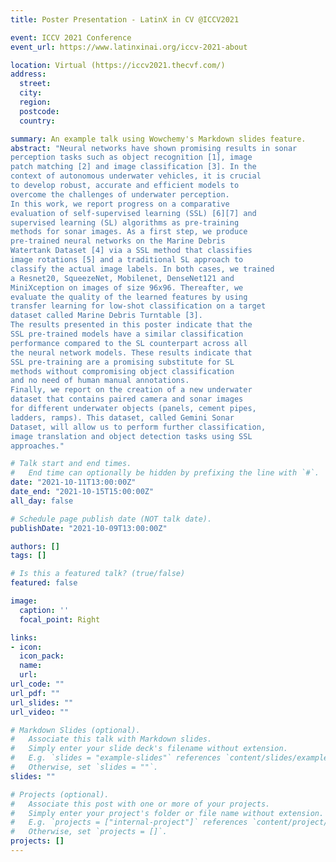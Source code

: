 ```yaml
---
title: Poster Presentation - LatinX in CV @ICCV2021

event: ICCV 2021 Conference
event_url: https://www.latinxinai.org/iccv-2021-about

location: Virtual (https://iccv2021.thecvf.com/)
address:
  street:
  city: 
  region: 
  postcode: 
  country:

summary: An example talk using Wowchemy's Markdown slides feature.
abstract: "Neural networks have shown promising results in sonar
perception tasks such as object recognition [1], image
patch matching [2] and image classification [3]. In the
context of autonomous underwater vehicles, it is crucial
to develop robust, accurate and efficient models to
overcome the challenges of underwater perception.
In this work, we report progress on a comparative
evaluation of self-supervised learning (SSL) [6][7] and
supervised learning (SL) algorithms as pre-training
methods for sonar images. As a first step, we produce
pre-trained neural networks on the Marine Debris
Watertank Dataset [4] via a SSL method that classifies
image rotations [5] and a traditional SL approach to
classify the actual image labels. In both cases, we trained
a Resnet20, SqueezeNet, Mobilenet, DenseNet121 and
MiniXception on images of size 96x96. Thereafter, we
evaluate the quality of the learned features by using
transfer learning for low-shot classification on a target
dataset called Marine Debris Turntable [3].
The results presented in this poster indicate that the
SSL pre-trained models have a similar classification
performance compared to the SL counterpart across all
the neural network models. These results indicate that
SSL pre-training are a promising substitute for SL
methods without compromising object classification
and no need of human manual annotations.
Finally, we report on the creation of a new underwater
dataset that contains paired camera and sonar images
for different underwater objects (panels, cement pipes,
ladders, ramps). This dataset, called Gemini Sonar
Dataset, will allow us to perform further classification,
image translation and object detection tasks using SSL
approaches."

# Talk start and end times.
#   End time can optionally be hidden by prefixing the line with `#`.
date: "2021-10-11T13:00:00Z"
date_end: "2021-10-15T15:00:00Z"
all_day: false

# Schedule page publish date (NOT talk date).
publishDate: "2021-10-09T13:00:00Z"

authors: []
tags: []

# Is this a featured talk? (true/false)
featured: false

image:
  caption: ''
  focal_point: Right

links:
- icon: 
  icon_pack: 
  name: 
  url:
url_code: ""
url_pdf: ""
url_slides: ""
url_video: ""

# Markdown Slides (optional).
#   Associate this talk with Markdown slides.
#   Simply enter your slide deck's filename without extension.
#   E.g. `slides = "example-slides"` references `content/slides/example-slides.md`.
#   Otherwise, set `slides = ""`.
slides: ""

# Projects (optional).
#   Associate this post with one or more of your projects.
#   Simply enter your project's folder or file name without extension.
#   E.g. `projects = ["internal-project"]` references `content/project/deep-learning/index.md`.
#   Otherwise, set `projects = []`.
projects: []
---
```

